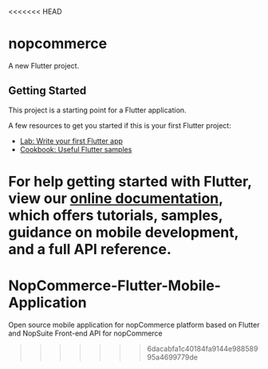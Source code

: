 <<<<<<< HEAD
# nopcommerce

A new Flutter project.

## Getting Started

This project is a starting point for a Flutter application.

A few resources to get you started if this is your first Flutter project:

- [Lab: Write your first Flutter app](https://flutter.dev/docs/get-started/codelab)
- [Cookbook: Useful Flutter samples](https://flutter.dev/docs/cookbook)

For help getting started with Flutter, view our
[online documentation](https://flutter.dev/docs), which offers tutorials,
samples, guidance on mobile development, and a full API reference.
=======
# NopCommerce-Flutter-Mobile-Application
Open source mobile application for nopCommerce platform based on Flutter and NopSuite Front-end API for nopCommerce
>>>>>>> 6dacabfa1c40184fa9144e98858995a4699779de
